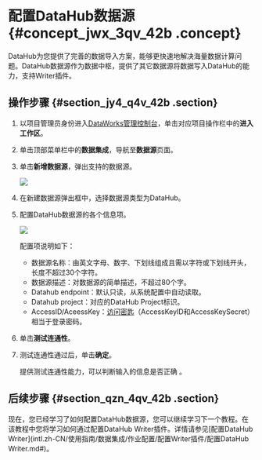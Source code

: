 # 配置DataHub数据源 {#concept_jwx_3qv_42b .concept}

DataHub为您提供了完善的数据导入方案，能够更快速地解决海量数据计算问题。DataHub数据源作为数据中枢，提供了其它数据源将数据写入DataHub的能力，支持Writer插件。

## 操作步骤 {#section_jy4_q4v_42b .section}

1.  以项目管理员身份进入[DataWorks管理控制台](https://workbench.data.aliyun.com/console)，单击对应项目操作栏中的**进入工作区**。
2.  单击顶部菜单栏中的**数据集成**，导航至**数据源**页面。
3.  单击**新增数据源**，弹出支持的数据源。

    ![](http://static-aliyun-doc.oss-cn-hangzhou.aliyuncs.com/assets/img/16198/15367205117526_zh-CN.png)

4.  在新建数据源弹出框中，选择数据源类型为DataHub。
5.  配置DataHub数据源的各个信息项。

    ![](http://static-aliyun-doc.oss-cn-hangzhou.aliyuncs.com/assets/img/16198/15367205117527_zh-CN.png)

    配置项说明如下：

    -   数据源名称：由英文字母、数字、下划线组成且需以字符或下划线开头，长度不超过30个字符。
    -   数据源描述：对数据源的简单描述，不超过80个字。
    -   Datahub endpoint：默认只读，从系统配置中自动读取。
    -   Datahub project：对应的DataHub Project标识。
    -   AccessID/AceessKey：[访问密匙](https://www.alibabacloud.com/help/doc-detail/53045.htm)（AccessKeyID和AccessKeySecret）相当于登录密码。
6.  单击**测试连通性**。
7.  测试连通性通过后，单击**确定**。

    提供测试连通性能力，可以判断输入的信息是否正确 。


## 后续步骤 {#section_qzn_4qv_42b .section}

现在，您已经学习了如何配置DataHub数据源，您可以继续学习下一个教程。在该教程中您将学习如何通过配置DataHub Writer插件。详情请参见[配置DataHub Writer](intl.zh-CN/使用指南/数据集成/作业配置/配置Writer插件/配置DataHub Writer.md#)。

